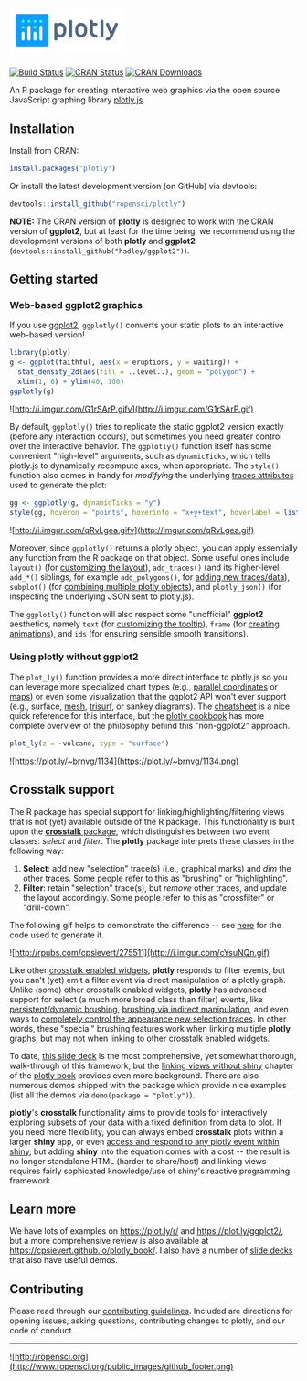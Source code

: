
# <img src="man/figures/plotly.png" width="200" />

[![Build Status](https://travis-ci.org/ropensci/plotly.png?branch=master)](https://travis-ci.org/ropensci/plotly)
[![CRAN Status](http://www.r-pkg.org/badges/version/plotly)](http://cran.r-project.org/package=plotly)
[![CRAN Downloads](http://cranlogs.r-pkg.org/badges/grand-total/plotly)](http://cran.r-project.org/package=plotly)

An R package for creating interactive web graphics via the open source JavaScript graphing library [plotly.js](https://github.com/plotly/plotly.js).

## Installation

Install from CRAN:

```r
install.packages("plotly")
```

Or install the latest development version (on GitHub) via devtools:

```r
devtools::install_github("ropensci/plotly")
```

**NOTE:** The CRAN version of **plotly** is designed to work with the CRAN version of **ggplot2**, but at least for the time being, we recommend using the development versions of both **plotly** and **ggplot2** (`devtools::install_github("hadley/ggplot2")`).

## Getting started

### Web-based ggplot2 graphics

If you use [ggplot2](https://github.com/hadley/ggplot2), `ggplotly()` converts your static plots to an interactive web-based version!

```r
library(plotly)
g <- ggplot(faithful, aes(x = eruptions, y = waiting)) +
  stat_density_2d(aes(fill = ..level..), geom = "polygon") + 
  xlim(1, 6) + ylim(40, 100)
ggplotly(g)
```

![http://i.imgur.com/G1rSArP.gifv](http://i.imgur.com/G1rSArP.gif)

By default, `ggplotly()` tries to replicate the static ggplot2 version exactly (before any interaction occurs), but sometimes you need greater control over the interactive behavior. The `ggplotly()` function itself has some convenient "high-level" arguments, such as `dynamicTicks`, which tells plotly.js to dynamically recompute axes, when appropriate. The `style()` function also comes in handy for _modifying_ the underlying [traces attributes](https://plot.ly/r/reference/#scatter-hoveron) used to generate the plot: 

```r
gg <- ggplotly(g, dynamicTicks = "y")
style(gg, hoveron = "points", hoverinfo = "x+y+text", hoverlabel = list(bgcolor = "white"))
```

![http://i.imgur.com/qRvLgea.gifv](http://imgur.com/qRvLgea.gif)

Moreover, since `ggplotly()` returns a plotly object, you can apply essentially any function from the R package on that object. Some useful ones include `layout()` (for [customizing the layout](https://cpsievert.github.io/plotly_book/extending-ggplotly.html#customizing-the-layout)), `add_traces()` (and its higher-level `add_*()` siblings, for example `add_polygons()`, for [adding new traces/data](https://cpsievert.github.io/plotly_book/extending-ggplotly.html#leveraging-statistical-output)), `subplot()` (for [combining multiple plotly objects](https://cpsievert.github.io/plotly_book/merging-plotly-objects.html)), and `plotly_json()` (for inspecting the underlying JSON sent to plotly.js).

The `ggplotly()` function will also respect some "unofficial" **ggplot2** aesthetics, namely `text` (for [customizing the tooltip](https://cpsievert.github.io/plotly_book/a-case-study-of-housing-sales-in-texas.html#fig:ggsubplot)), `frame` (for [creating animations](https://cpsievert.github.io/plotly_book/key-frame-animations.html)), and `ids` (for ensuring sensible smooth transitions). 

### Using plotly without ggplot2

The `plot_ly()` function provides a more direct interface to plotly.js so you can leverage more specialized chart types (e.g., [parallel coordinates](https://plot.ly/r/parallel-coordinates-plot/) or [maps](https://plot.ly/r/maps/)) or even some visualization that the ggplot2 API won't ever support (e.g., surface, [mesh](https://plot.ly/r/3d-mesh/), [trisurf](https://plot.ly/r/trisurf/), or sankey diagrams). The [cheatsheet](https://images.plot.ly/plotly-documentation/images/r_cheat_sheet.pdf) is a nice quick reference for this interface, but the [plotly cookbook](https://cpsievert.github.io/plotly_book/the-plotly-cookbook.html) has more complete overview of the philosophy behind this "non-ggplot2" approach.

```r
plot_ly(z = ~volcano, type = "surface")
```

![https://plot.ly/~brnvg/1134](https://plot.ly/~brnvg/1134.png)


## Crosstalk support

The R package has special support for linking/highlighting/filtering views that is not (yet) available outside of the R package. This functionality is built upon the [**crosstalk** package](https://rstudio.github.io/crosstalk/), which distinguishes between two event classes: *select* and *filter*. The **plotly** package interprets these classes in the following way:

1. **Select**: add new "selection" trace(s) (i.e., graphical marks) and *dim* the other traces. Some people refer to this as "brushing" or "highlighting".
2. **Filter**: retain "selection" trace(s), but *remove* other traces, and update the layout accordingly. Some people refer to this as "crossfilter" or "drill-down". 

The following gif helps to demonstrate the difference -- see [here](http://rpubs.com/cpsievert/275511) for the code used to generate it. 

![http://rpubs.com/cpsievert/275511](http://i.imgur.com/cYsuNQn.gif)

Like other [crosstalk enabled widgets](https://rstudio.github.io/crosstalk/widgets.html), **plotly** responds to filter events, but you can't (yet) emit a filter event via direct manipulation of a plotly graph. Unlike (some) other crosstalk enabled widgets, **plotly** has advanced support for select (a much more broad class than filter) events, like [persistent/dynamic brushing](https://cpsievert.github.io/plotly_book/linking-views-without-shiny.html#transient-versus-persistent-selection), [brushing via indirect manipulation](https://cpsievert.github.io/plotly_book/linking-views-without-shiny.html#selection-via-indirect-manipulation), and even ways to [completely control the appearance new selection traces](https://cpsievert.github.io/plotcon17/workshop/day2/#21). In other words, these "special" brushing features work when linking multiple **plotly** graphs, but may not when linking to other crosstalk enabled widgets. 

To date, [this slide deck](https://cpsievert.github.io/plotcon17/workshop/day2) is the most comprehensive, yet somewhat thorough, walk-through of this framework, but the [linking views without shiny](https://cpsievert.github.io/plotly_book/linking-views-without-shiny.html) chapter of the [plotly book](https://cpsievert.github.io/plotly_book/) provides even more background. There are also numerous demos shipped with the package which provide nice examples (list all the demos via `demo(package = "plotly")`).

**plotly**'s **crosstalk** functionality aims to provide tools for interactively exploring subsets of your data with a fixed definition from data to plot. If you need more flexibility, you can always embed **crosstalk** plots within a larger **shiny** app, or even [access and respond to any plotly event within shiny](https://cpsievert.github.io/plotly_book/linking-views-with-shiny.html), but adding **shiny** into the equation comes with a cost -- the result is no longer standalone HTML (harder to share/host) and linking views requires fairly sophicated knowledge/use of shiny's reactive programming framework.

## Learn more

We have lots of examples on <https://plot.ly/r/> and <https://plot.ly/ggplot2/>, but a more comprehensive review is also available at <https://cpsievert.github.io/plotly_book/>. I also have a number of [slide decks](http://cpsievert.github.io/talks/) that also have useful demos.

## Contributing

Please read through our [contributing guidelines](https://github.com/ropensci/plotly/blob/master/CONTRIBUTING.md). Included are directions for opening issues, asking questions, contributing changes to plotly, and our code of conduct. 

---

![http://ropensci.org](http://www.ropensci.org/public_images/github_footer.png)
